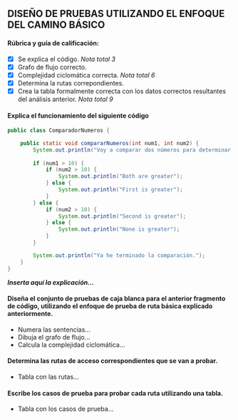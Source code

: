 ## DISEÑO DE PRUEBAS UTILIZANDO EL ENFOQUE DEL CAMINO BÁSICO

#### Rúbrica y guía de calificación:
- [x] Se explica el código. *Nota total 3*
- [x] Grafo de flujo correcto.
- [x] Complejidad ciclomática correcta. *Nota total 6*
- [x] Determina la rutas correpondientes.
- [x] Crea la tabla formalmente correcta con los datos correctos resultantes del análisis anterior. *Nota total 9*

#### Explica el funcionamiento del siguiente código

```java
public class ComparadorNumeros {

    public static void compararNumeros(int num1, int num2) {
        System.out.println("Voy a comparar dos números para determinar cuáles son mayores que 10.");
        
        if (num1 > 10) {
            if (num2 > 10) {
                System.out.println("Both are greater");
            } else {
                System.out.println("First is greater");
            }
        } else {
            if (num2 > 10) {
                System.out.println("Second is greater");
            } else {
                System.out.println("None is greater");
            }
        }

        System.out.println("Ya he terminado la comparación.");
    }
}
```
  
***Inserta aquí la explicación…***

#### Diseña el conjunto de pruebas de caja blanca para el anterior fragmento de código, utilizando el enfoque de prueba de ruta básica explicado anteriormente.
* Numera las sentencias…
* Dibuja el grafo de flujo…
* Calcula la complejidad ciclomática…
#### Determina las rutas de acceso correspondientes que se van a probar.
* Tabla con las rutas…
#### Escribe los casos de prueba para probar cada ruta utilizando una tabla.
* Tabla con los casos de prueba…


 